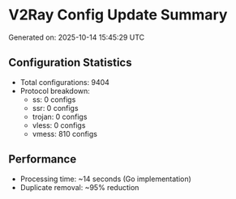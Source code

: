 # V2Ray Config Update Summary
Generated on: 2025-10-14 15:45:29 UTC

## Configuration Statistics
- Total configurations: 9404
- Protocol breakdown:
  - ss: 0 configs
  - ssr: 0 configs
  - trojan: 0 configs
  - vless: 0 configs
  - vmess: 810 configs

## Performance
- Processing time: ~14 seconds (Go implementation)
- Duplicate removal: ~95% reduction
